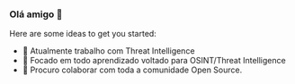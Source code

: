 ### Olá amigo 👋



Here are some ideas to get you started:

- 🔭 Atualmente trabalho com Threat Intelligence
- 🌱 Focado em todo aprendizado voltado para OSINT/Threat Intelligence
- 👯 Procuro colaborar com toda a comunidade Open Source.


